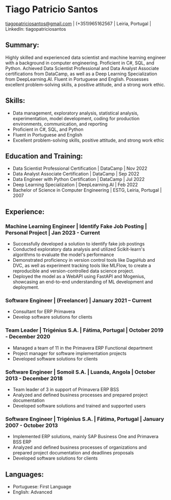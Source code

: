 # Tiago Patricio Santos
tiagopatriciosantos@gmail.com | (+351)965162567 | Leiria, Portugal | LinkedIn: tiagopatriciosantos

## Summary:
Highly skilled and experienced data scientist and machine learning engineer with a background in computer engineering. Proficient in C#, SQL, and Python. Achieved Data Scientist Professional and Data Analyst Associate certifications from DataCamp, as well as a Deep Learning Specialization from DeepLearning.AI. Fluent in Portuguese and English. Possesses excellent problem-solving skills, a positive attitude, and a strong work ethic.

## Skills:
- Data management, exploratory analysis, statistical analysis, experimentation, model development, coding for production environments, communication, and reporting
- Proficient in C#, SQL, and Python
- Fluent in Portuguese and English
- Excellent problem-solving skills, positive attitude, and strong work ethic

## Education and Training:
- Data Scientist Professional Certification | DataCamp | Nov 2022
- Data Analyst Associate Certification | DataCamp | Sep 2022
- Data Engineer with Python Certification | DataCamp | Jul 2022
- Deep Learning Specialization | DeepLearning.AI | Feb 2022
- Bachelor of Science in Computer Engineering | ESTG, Leiria, Portugal | 2007

## Experience:
### Machine Learning Engineer | Identify Fake Job Posting | Personal Project | Jan 2023 - Current
- Successfully developed a solution to identify fake job postings
- Conducted exploratory data analysis and utilized Scikit-learn's algorithms to evaluate the model's performance
- Demonstrated proficiency in version control tools like DagsHub and DVC, as well as experiment tracking tools like MLFlow, to create a reproducible and version-controlled data science project.
- Deployed the model as a WebAPI using FastAPI and Mogenius, showcasing an end-to-end understanding of ML development and deployment.

### Software Engineer | (Freelancer) | January 2021 – Current
- Consultant for ERP Primavera
- Develop software solutions for clients

### Team Leader | Trigénius S.A. | Fátima, Portugal | October 2019 - December 2020
- Managed a team of 11 in the Primavera ERP Functional department
- Project manager for software implementation projects
- Developed software solutions for clients

### Software Engineer | Somoil S.A. | Luanda, Angola | October 2013 - December 2018
- Team leader of 3 in support of Primavera ERP BSS
- Analyzed and defined business processes and prepared project documentation
- Developed software solutions and trained and supported users

### Software Engineer | Trigénius S.A. | Fátima, Portugal | January 2007 - October 2013
- Implemented ERP solutions, mainly SAP Business One and Primavera BSS ERP
- Analyzed and defined business processes of organizations and prepared project documentation and deadlines proposals
- Developed software solutions for clients

## Languages:
- Portuguese: First Language
- English: Advanced